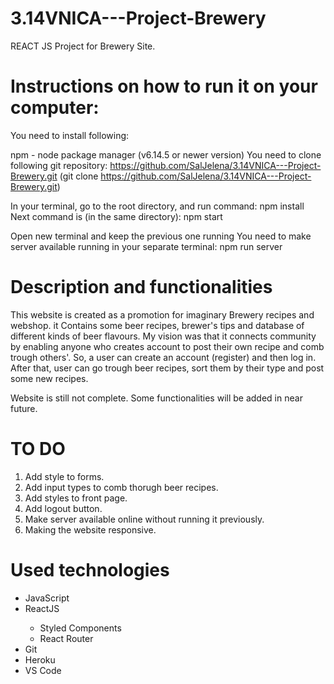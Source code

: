 # 3.14VNICA---Project-Brewery
REACT JS Project for Brewery Site.

# Instructions on how to run it on your computer:
You need to install following:

npm - node package manager (v6.14.5 or newer version)
You need to clone following git repository: https://github.com/SalJelena/3.14VNICA---Project-Brewery.git (git clone https://github.com/SalJelena/3.14VNICA---Project-Brewery.git)

In your terminal, go to the root directory, and run command: npm install
Next command is (in the same directory): npm start


Open new terminal and keep the previous one running
You need to make server available running in your separate terminal: npm run server

# Description and functionalities
This website is created as a promotion for imaginary Brewery recipes and webshop. it Contains some beer recipes, brewer's tips and database of different kinds of beer flavours.
My vision was that it connects community by enabling anyone who creates account to post their own recipe and comb trough others'. So, a user can create an account (register) and then log in. After that, user can go trough beer recipes, sort them by their type and post some new recipes.

Website is still not complete. Some functionalities will be added in near future.

# TO DO
1. Add style to forms.
2. Add input types to comb thorugh beer recipes.
3. Add styles to front page.
4. Add logout button.
5. Make server available online without running it previously.
6. Making the website responsive.

# Used technologies

<ul>
<li> JavaScript </li>
<li> ReactJS </li>
<ul>
  <li> Styled Components</li>
  <li> React Router </li>
  </ul>
<li> Git</li>
<li> Heroku</li>
<li> VS Code</li>
  </ul>

